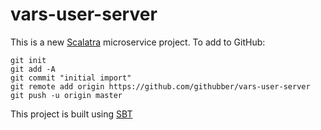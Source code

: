 # vars-user-server

This is a new [Scalatra](http://www.scalatra.org/) microservice project. To add to GitHub:

```
git init
git add -A
git commit "initial import"
git remote add origin https://github.com/githubber/vars-user-server
git push -u origin master
```

This project is built using [SBT](http://www.scala-sbt.org/)
